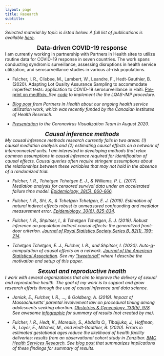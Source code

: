 ```yaml
---
layout: page
title: Research
subtitle: 
---
```


<i> Selected material by topic is listed below. A full list of publications is available <a href="https://scholar.google.com/citations?user=Pb7FyDkAAAAJ&hl=en">here</a>.</i>

<center> <strong style="font-size: 135%;"> Data-driven COVID-19 response </strong> </center> 
I am currently working in partnership with Partners in Health sites to utilize routine data for COVID-19 response in seven countries. The work spans conducting syndromic surveillance, assessing disruptions in health service utilization, and serosurveillance studies in various at-risk populations. 

+ Fulcher, I. R., Clisbee, M., Lambert, W., Leandre, F., Hedt-Gauthier, B. (2020). Adapting Lot Quality Assurance Sampling to accommodate imperfect tests: application to COVID-19 serosurveillance in Haiti. <a href="https://www.medrxiv.org/content/10.1101/2020.09.11.20193052v1"> Pre-print on medRxiv. </a> <i> See <a href="https://github.com/isabelfulcher/lqas_imp">code</a> to implement the the LQAS-IMP procedure.

+ <a href="https://www.pih.org/article/seven-country-study-examining-covid-19-impacts-health-services">Blog post</a> from Partners in Health about our ongoing health service utilization work, which was recently funded by the Canadian Institutes of Health Reserach.

+ <a href="https://harvard.zoom.us/rec/play/u5F_I-2gqj83HNORuASDB_AtW9XoKK-s13UWrvZexB3nVHMBZFv0b7IWY7ODLiLUyMyT81ZGl74az45a?autoplay=true&startTime=1598465056000">Presentation</a> to the Coronavirus Visualization Team in August 2020.


<center> <strong style="font-size: 135%;"> Causal inference methods </strong> </center>
My causal inference methods research currently falls in two areas: (1) causal mediation analysis and (2) estimating causal effects on a network of interconnected units. I am interested in developing methods that relax common assumptions in causal inference required for identification of causal effects. Causal queries often require stringent assumptions about the relationships between these variables that may not hold in the absence of a randomized trial. 

+ Fulcher, I. R., Tchetgen Tchetgen E. J., & Williams, P. L. (2017). Mediation analysis for censored survival
data under an accelerated failure time model. <a href="http://journals.lww.com/epidem/Citation/2017/09000/Mediation_Analysis_for_Censored_Survival_Data.5.aspx">Epidemiology, 28(5), 660-666</a>. 

+ Fulcher, I. R., Shi, X., & Tchetgen Tchetgen, E. J. (2019). Estimation of natural indirect effects robust
to unmeasured confounding and mediator measurement error. <a href="https://journals.lww.com/epidem/Abstract/2019/11000/Estimation_of_Natural_Indirect_Effects_Robust_to.8.aspx">Epidemiology, 30(6), 825-834</a>.

+ Fulcher, I. R., Shpitser, I., & Tchetgen Tchetgen, E. J. (2019). Robust inference on population indirect causal effects: the generalized front-door criterion. <a href="https://rss.onlinelibrary.wiley.com/doi/full/10.1111/rssb.12345"> Journal of Royal Statistics Society Series B, 82(1), 199-214</a>.

+ Tchetgen Tchetgen, E. J., Fulcher, I. R., and Shpitser, I. (2020). Auto-g-computation of causal effects on a
network. <a href="https://www.tandfonline.com/doi/abs/10.1080/01621459.2020.1811098?journalCode=uasa207"> Journal of the American Statistical Association</a>. <i> See my  <a href="https://twitter.com/isabelfulcher/status/1296477382115827714">"tweetorial"</a> where I describe the motivation and setup of this paper. </i>


<center> <strong style="font-size: 135%;"> Sexual and reproductive health </strong> </center> 
I work with several organizations that aim to improve the delivery of sexual and reproductive health. The goal of my work is to support and grow research efforts through the use of causal inference and data science. 

+ Janiak, E., Fulcher, I. R., ..., & Goldberg, A. (2019). Impact of Massachusetts’ parental involvement law
on procedural timing among adolescents seeking abortion. <a href="https://journals.lww.com/greenjournal/Fulltext/2019/05000/Massachusetts__Parental_Consent_Law_and_Procedural.19.aspx">Obstetrics & Gynecology, 133(5), 978</a>. <i> See awesome <a href="https://www.plannedparenthoodaction.org/uploads/filer_public/80/d6/80d62544-5038-4e81-a6de-de013f3abb78/minors_infographic_v9.pdf">infographic</a> for summary of results (not created by me). </i>

+ Fulcher, I. R., Hedt, K., Marealle, S., Abdalla O., Tibaijuka, J., Hoffman, R., Layer, E., Mitchell, M., and Hedt-Gauthier, B. (2020). Errors in estimated gestational ages reduce the likelihood of health facility deliveries: results from an observational cohort study in Zanzibar. <a href="https://bmchealthservres.biomedcentral.com/articles/10.1186/s12913-020-4904-5">BMC Health Services Research</a>. <i> See <a href="https://www.d-tree.org/post/errors-in-estimated-delivery-dates-explanation-impact-and-a-path-forward">blog post</a> that summarizes implications of these findings for summary of results. </i>


